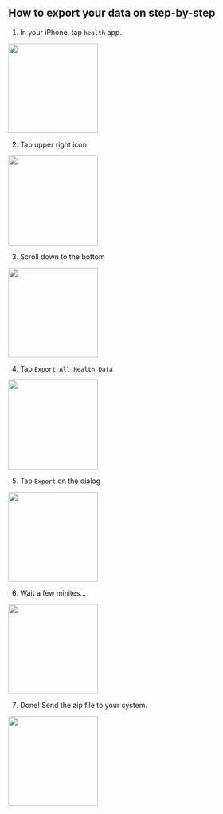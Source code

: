 ## How to export your data on step-by-step 

 1. In your iPhone, tap `health` app.
<img src="https://user-images.githubusercontent.com/12980386/101259971-d2a72900-376f-11eb-9d83-03382a9a943d.png" width="180px">

 2. Tap upper right icon
<img src="https://user-images.githubusercontent.com/12980386/101259970-d20e9280-376f-11eb-857d-7bcff046e70c.png" width="180px">

 3. Scroll down to the bottom
<img src="https://user-images.githubusercontent.com/12980386/101259969-d175fc00-376f-11eb-9b57-445529cb2cee.png" width="180px">

 4. Tap `Export All Health Data`
<img src="https://user-images.githubusercontent.com/12980386/101259968-d0dd6580-376f-11eb-975c-bb1277436268.png" width="180px">

 5. Tap `Export` on the dialog
<img src="https://user-images.githubusercontent.com/12980386/101259963-cc18b180-376f-11eb-9b66-a68aa7f0c94b.png" width="180px">

 6. Wait a few minites...
<img src="https://user-images.githubusercontent.com/12980386/101259973-d5098300-376f-11eb-8948-ba8d873a2bde.png" width="180px">

 7. Done! Send the zip file to your system.
<img src="https://user-images.githubusercontent.com/12980386/101259972-d470ec80-376f-11eb-8af2-e531dc3c7c01.png" width="180px">
